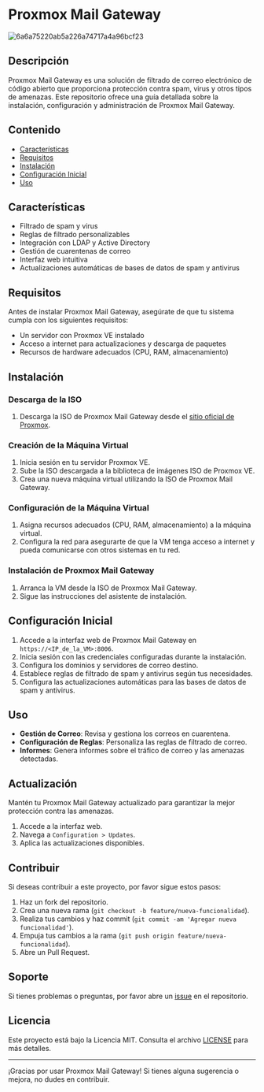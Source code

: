 # Proxmox Mail Gateway

![6a6a75220ab5a226a74717a4a96bcf23](https://github.com/ManuelMorenoNeria/Proxmox-Mail-Gateway/assets/114908218/4a3620f5-7c1b-44fd-b6d5-e091381c1e2d)

## Descripción

Proxmox Mail Gateway es una solución de filtrado de correo electrónico de código abierto que proporciona protección contra spam, virus y otros tipos de amenazas. Este repositorio ofrece una guía detallada sobre la instalación, configuración y administración de Proxmox Mail Gateway.

## Contenido

- [Características](#características)
- [Requisitos](#requisitos)
- [Instalación](#instalación)
- [Configuración Inicial](#configuración-inicial)
- [Uso](#uso)

## Características

- Filtrado de spam y virus
- Reglas de filtrado personalizables
- Integración con LDAP y Active Directory
- Gestión de cuarentenas de correo
- Interfaz web intuitiva
- Actualizaciones automáticas de bases de datos de spam y antivirus

## Requisitos

Antes de instalar Proxmox Mail Gateway, asegúrate de que tu sistema cumpla con los siguientes requisitos:

- Un servidor con Proxmox VE instalado
- Acceso a internet para actualizaciones y descarga de paquetes
- Recursos de hardware adecuados (CPU, RAM, almacenamiento)

## Instalación

### Descarga de la ISO

1. Descarga la ISO de Proxmox Mail Gateway desde el [sitio oficial de Proxmox](https://www.proxmox.com/en/downloads/category/mail-gateway).

### Creación de la Máquina Virtual

1. Inicia sesión en tu servidor Proxmox VE.
2. Sube la ISO descargada a la biblioteca de imágenes ISO de Proxmox VE.
3. Crea una nueva máquina virtual utilizando la ISO de Proxmox Mail Gateway.

### Configuración de la Máquina Virtual

1. Asigna recursos adecuados (CPU, RAM, almacenamiento) a la máquina virtual.
2. Configura la red para asegurarte de que la VM tenga acceso a internet y pueda comunicarse con otros sistemas en tu red.

### Instalación de Proxmox Mail Gateway

1. Arranca la VM desde la ISO de Proxmox Mail Gateway.
2. Sigue las instrucciones del asistente de instalación.

## Configuración Inicial

1. Accede a la interfaz web de Proxmox Mail Gateway en `https://<IP_de_la_VM>:8006`.
2. Inicia sesión con las credenciales configuradas durante la instalación.
3. Configura los dominios y servidores de correo destino.
4. Establece reglas de filtrado de spam y antivirus según tus necesidades.
5. Configura las actualizaciones automáticas para las bases de datos de spam y antivirus.

## Uso

- **Gestión de Correo**: Revisa y gestiona los correos en cuarentena.
- **Configuración de Reglas**: Personaliza las reglas de filtrado de correo.
- **Informes**: Genera informes sobre el tráfico de correo y las amenazas detectadas.

## Actualización

Mantén tu Proxmox Mail Gateway actualizado para garantizar la mejor protección contra las amenazas.

1. Accede a la interfaz web.
2. Navega a `Configuration > Updates`.
3. Aplica las actualizaciones disponibles.

## Contribuir

Si deseas contribuir a este proyecto, por favor sigue estos pasos:

1. Haz un fork del repositorio.
2. Crea una nueva rama (`git checkout -b feature/nueva-funcionalidad`).
3. Realiza tus cambios y haz commit (`git commit -am 'Agregar nueva funcionalidad'`).
4. Empuja tus cambios a la rama (`git push origin feature/nueva-funcionalidad`).
5. Abre un Pull Request.

## Soporte

Si tienes problemas o preguntas, por favor abre un [issue](https://github.com/tu-usuario/proxmox-mail-gateway/issues) en el repositorio.

## Licencia

Este proyecto está bajo la Licencia MIT. Consulta el archivo [LICENSE](LICENSE) para más detalles.

---

¡Gracias por usar Proxmox Mail Gateway! Si tienes alguna sugerencia o mejora, no dudes en contribuir.

